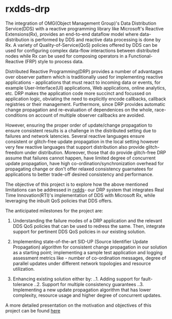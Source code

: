 # rxdds-drp
The integration of OMG(Object Management Group)'s Data Distribution Service(DDS) with a reactive programming library like Microsoft's Reactive Extensions(Rx), provides an end-to-end dataflow model where data-distribution is performed by DDS and reactive data processing is done by Rx. A variety of Quality-of-Service(QoS) policies offered by DDS can be used for configuring complex data-flow interactions between distributed nodes while Rx can be used for composing operators in a Functional-Reactive (FRP) style to process data. 

Distributed Reactive Programming(DRP) provides a number of advantages over observer pattern which is traditionally used for implementing reactive applications - applications that must react to incoming data or events, for example User-Interface(UI) applications, Web applications, online analytics, etc. DRP makes the application code more succinct and focussed on application logic, obviating the need to explicitly encode callbacks, callback registries or their management. Furthermore, since DRP provides automatic change propagation and re-evaluation of dependenices on the whole, race-conditions on account of multiple observer callbacks are avoided. 

However, ensuring the proper order of update/change propagation to ensure consistent results is a challenge in the distributed setting due to failures and network latencies. Several reactive languages ensure consistent or glitch-free update propagation in the local setting however very few reactive languages that support distribution also provide glitch-freedom under distribution. 
Moreover, those that do provide glitch-free DRP assume that failures cannot happen, have limited degree of concurrent update propagation, have high co-ordination/synchronization overhead for propagating change or don't offer relaxed consistency guarnatees for applications to better trade-off desired consistency and performance. 

The objective of this project is to explore how the above mentioned limitations can be addressed in [rxdds](https://github.com/rticommunity/rticonnextdds-reactive)- our DRP system that integrates Real Time Innovation(RTI)'s implementation of DDS with Microsoft Rx, while leveraging the inbuilt QoS policies that DDS offers. 

The anticipated milestones for the project are: 

1. Understanding the failure modes of a DRP application and the relevant DDS QoS policies that can be used to redress the same. Then, integrate support for pertinent DDS QoS policies in our existing solution. 

2. Implementing state-of-the-art SID-UP (Source Identifier Update Propagation) algorithm for consistent change propagation in our solution as a starting point; implementing a sample test application and logging assessment metrics like - number of co-ordination messages, degree of parallel updates under different network topologies and resource utilization. 

3. Enhancing existing solution either by:
..1. Adding support for fault-tolerance 
..2. Support for multiple consistency guarantees
..3. Implementing a new update propagation algorithm that has lower complexity, resource usage and higher degree of concurrent updates. 

A more detailed presentation on the motivation and objectives of this project can be found [here](rxdds-drp.pptx) 


